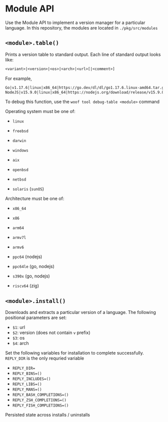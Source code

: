 # Module API

Use the Module API to implement a version manager for a particular language. In this repository, the modules are located in `./pkg/src/modules`

## `<module>.table()`

Prints a version table to standard output. Each line of standard output looks like:

```txt
<variant>|<version>|<os>|<arch>|<url>[|<comment>]
```

For example,

```txt
Go|v1.17.6|linux|x86_64|https://go.dev/dl/dl/go1.17.6.linux-amd64.tar.gz
NodeJS|v15.9.0|linux|x86_64|https://nodejs.org/download/release/v15.9.0/node-v15.9.0-linux-x64.tar.gz|2021-02-18
```

To debug this function, use the `woof tool debug-table <module>` command

Operating system must be one of:

- `linux`
- `freebsd`
- `darwin`
- `windows`

- `aix`
- `openbsd`
- `netbsd`
- `solaris` (`sunOS`)

Architecture must be one of:

- `x86_64`
- `x86`
- `arm64`
- `armv7l`
- `armv6`

- `ppc64` (nodejs)
- `ppc64le` (go, nodejs)
- `s390x` (go, nodejs)
- `riscv64` (zig)

## `<module>.install()`

Downloads and extracts a particular version of a language. The following positional parameters are set:

- `$1`: url
- `$2`: version (does not contain `v` prefix)
- `$3`: os
- `$4`: arch

Set the following variables for installation to complete successfully. `REPLY_DIR` is the only requried variable

- `REPLY_DIR=`
- `REPLY_BINS=()`
- `REPLY_INCLUDES=()`
- `REPLY_LIBS=()`
- `REPLY_MANS=()`
- `REPLY_BASH_COMPLETIONS=()`
- `REPLY_ZSH_COMPLETIONS=()`
- `REPLY_FISH_COMPLETIONS=()`

Persisted state across installs / uninstalls
